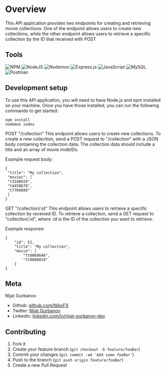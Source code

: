 # Overview
This API application provides two endpoints for creating and retrieving movie collections. One of the endpoint allows users to create new collections, while the other endpoint allows users to retrieve a specific collection by the ID that received with POST

## Tools
![NPM](https://img.shields.io/badge/NPM-%23CB3837.svg?style=for-the-badge&logo=npm&logoColor=white)
![NodeJS](https://img.shields.io/badge/node.js-6DA55F?style=for-the-badge&logo=node.js&logoColor=white)
![Nodemon](https://img.shields.io/badge/NODEMON-%23323330.svg?style=for-the-badge&logo=nodemon&logoColor=%BBDEAD)
![Express.js](https://img.shields.io/badge/express.js-%23404d59.svg?style=for-the-badge&logo=express&logoColor=%2361DAFB)
![JavaScript](https://img.shields.io/badge/javascript-%23323330.svg?style=for-the-badge&logo=javascript&logoColor=%23F7DF1E)
![MySQL](https://img.shields.io/badge/mysql-%2300f.svg?style=for-the-badge&logo=mysql&logoColor=white)
![Postman](https://img.shields.io/badge/Postman-FF6C37?style=for-the-badge&logo=postman&logoColor=white)




## Development setup
To use this API application, you will need to have Node.js and npm installed on your machine. Once you have those installed, you can run the following commands to get started:

```
npm install
nodemon index
```

POST "/collection"
This endpoint allows users to create new collections. To create a new collection, send a POST request to "/collection" with a JSON body containing the collection data. The collection data should include a title and an array of movie imdbIDs.

Example request body:

```
{
 "title": "My collection",
 "movies": [
 "t3248924",
 "t4450678",
 "t7709609"
 ]
}
```

GET "/collection/:id"
This endpoint allows users to retrieve a specific collection by received ID. To retrieve a collection, send a GET request to "collection/:id", where :id is the ID of the collection you want to retrieve.

Example response:

```
{
    "id": 51,
    "title": "My collection",
    "movie": [
        "tt0068646",
        "tt0098019"
    ]
}
```

## Meta

 Nijat Gurbanov

- Github: [github.com/NikoFX](https://github.com/NikoFX)
- Twitter: [Nijat Gurbanov](https://twitter.com/)
- Linkedin: [linkedin.com/in/nijat-gurbanov-dev](https://www.linkedin.com/in/nijat-gurbanov-dev/)

## Contributing

1. Fork it
2. Create your feature branch (`git checkout -b feature/fooBar`)
3. Commit your changes (`git commit -am 'Add some fooBar'`)
4. Push to the branch (`git push origin feature/fooBar`)
5. Create a new Pull Request
